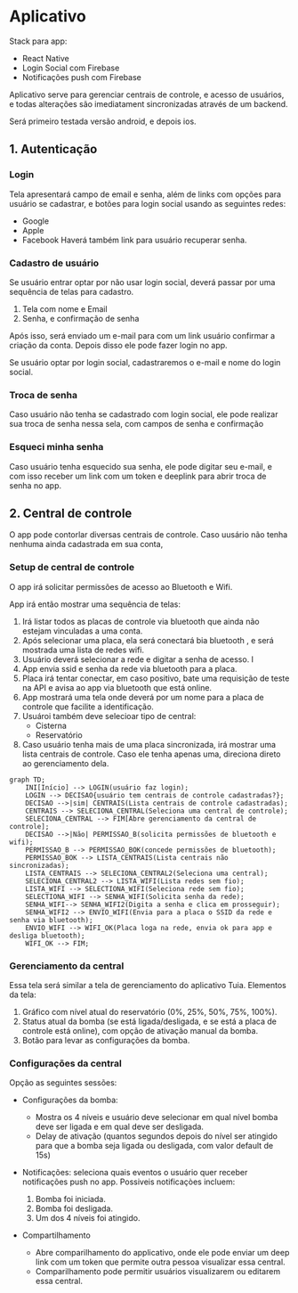 # Aplicativo

Stack para app:

* React Native
* Login Social com Firebase
* Notificações push com Firebase

Aplicativo serve para gerenciar centrais de controle, e acesso de usuários, e todas alterações são imediatament sincronizadas através de um backend.

Será primeiro testada versão android, e depois ios.

## 1. Autenticação

### Login

Tela apresentará campo de email e senha, além de links com opções para usuário se cadastrar, e botões para login social usando as seguintes redes:

* Google
* Apple
* Facebook
Haverá também link para usuário recuperar senha.

### Cadastro de usuário

Se usuário entrar optar por não usar login social, deverá passar por uma sequência de telas para cadastro.

1. Tela com nome e Email
2. Senha, e confirmação de senha

Após isso, será enviado um e-mail para com um link usuário confirmar a criação da conta. Depois disso ele pode fazer login no app.

Se usuário optar por login social, cadastraremos o e-mail e nome do login social.

### Troca de senha

Caso usuário não tenha se cadastrado com login social, ele pode realizar sua troca de senha nessa sela, com campos de senha e confirmação

### Esqueci minha senha

Caso usuário tenha esquecido sua senha, ele pode digitar seu e-mail, e com isso receber um link com um token e deeplink para abrir troca de senha no app.

## 2. Central de controle

O app pode contorlar diversas centrais de controle. Caso uusário não tenha nenhuma ainda cadastrada em sua conta,

### Setup de central de controle

O app irá solicitar permissões de acesso ao Bluetooth e Wifi.

App irá então mostrar uma sequência de telas:

1. Irá listar todos as placas de controle via bluetooth que ainda não estejam vinculadas a uma conta.
2. Após selecionar uma placa, ela será conectará bia bluetooth , e será mostrada uma lista de redes wifi.
3. Usuário deverá selecionar a rede e digitar a senha de acesso. I
4. App envia ssid e senha da rede via bluetooth para a placa.
5. Placa irá tentar conectar, em caso positivo, bate uma requisição de teste na API e avisa ao app via bluetooth que está online.
6. App mostrará uma tela onde deverá por um nome para a placa de controle que facilite a identificação.
7. Usuároi também deve selecioar tipo de central:
   * Cisterna
   * Reservatório
8. Caso usuário tenha mais de uma placa sincronizada, irá mostrar uma lista centrais de controle. Caso ele tenha apenas uma, direciona direto ao gerenciamento dela.

```mermaid
graph TD;
    INI[Início] --> LOGIN(usuário faz login);
    LOGIN --> DECISAO{usuário tem centrais de controle cadastradas?};
    DECISAO -->|sim| CENTRAIS(Lista centrais de controle cadastradas);
    CENTRAIS --> SELECIONA_CENTRAL(Seleciona uma central de controle);
    SELECIONA_CENTRAL --> FIM[Abre gerenciamento da central de controle];
    DECISAO -->|Não| PERMISSAO_B(solicita permissões de bluetooth e wifi);
    PERMISSAO_B --> PERMISSAO_BOK(concede permissões de bluetooth);
    PERMISSAO_BOK --> LISTA_CENTRAIS(Lista centrais não sincronizadas);
    LISTA_CENTRAIS --> SELECIONA_CENTRAL2(Seleciona uma central);
    SELECIONA_CENTRAL2 --> LISTA_WIFI(Lista redes sem fio);
    LISTA_WIFI --> SELECTIONA_WIFI(Seleciona rede sem fio);
    SELECTIONA_WIFI --> SENHA_WIFI(Solicita senha da rede);
    SENHA_WIFI--> SENHA_WIFI2(Digita a senha e clica em prosseguir);
    SENHA_WIFI2 --> ENVIO_WIFI(Envia para a placa o SSID da rede e senha via bluetooth);
    ENVIO_WIFI --> WIFI_OK(Placa loga na rede, envia ok para app e desliga bluetooth);
    WIFI_OK --> FIM;
```


### Gerenciamento da central

Essa tela será similar a tela de gerenciamento do aplicativo Tuia.
Elementos da tela:

1. Gráfico com nível atual do reservatório (0%, 25%, 50%, 75%, 100%).
2. Status atual da bomba (se está ligada/desligada, e se está a placa de controle está online), com opção de ativação manual da bomba.
3. Botão para levar as configurações da bomba.

### Configurações da central

Opção as seguintes sessões:

* Configurações da bomba:
  * Mostra os 4 níveis e usuário deve selecionar em qual nível bomba deve ser ligada e em qual deve ser desligada.
  * Delay de ativação (quantos segundos depois do nível ser atingido para que a bomba seja ligada ou desligada, com valor default de 15s)

* Notificações: seleciona quais eventos o usuário quer receber notificações push no app. Possiveis notificaçòes incluem:
  1. Bomba foi iniciada.
  2. Bomba foi desligada.
  3. Um dos 4 níveis foi atingido.

* Compartilhamento
  * Abre comparilhamento do applicativo, onde ele pode enviar um deep link com um token que permite outra pessoa visualizar essa central. 
  * Comparilhamento pode permitir usuários visualizarem ou editarem essa central.

    